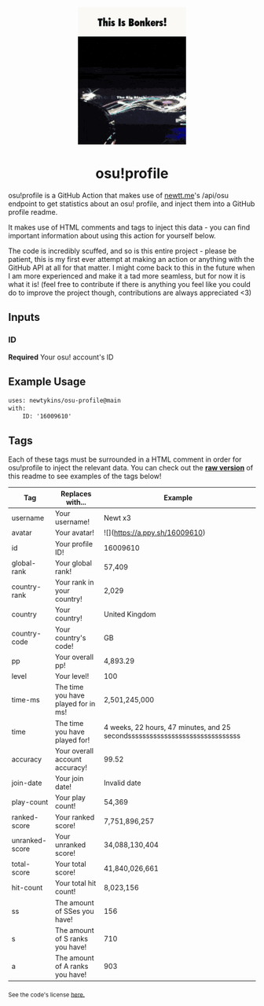 <div align="center">
    <img src="readme.gif">
    <h1>osu!profile</h1>
</div>

osu!profile is a GitHub Action that makes use of [newtt.me](https://newtt.me/)'s /api/osu endpoint to get statistics about an osu! profile, and inject them into a GitHub profile readme.

It makes use of HTML comments and tags to inject this data - you can find important information about using this action for yourself below.

The code is incredibly scuffed, and so is this entire project - please be patient, this is my first ever attempt at making an action or anything with the GitHub API at all for that matter. I might come back to this in the future when I am more experienced and make it a tad more seamless, but for now it is what it is! (feel free to contribute if there is anything you feel like you could do to improve the project though, contributions are always appreciated <3)

## Inputs

### ID

**Required** Your osu! account's ID

## Example Usage

```
uses: newtykins/osu-profile@main
with:
	ID: '16009610'
```

## Tags

Each of these tags must be surrounded in a HTML comment in order for osu!profile to inject the relevant data. You can check out the [**raw version**](https://raw.githubusercontent.com/newtykins/osu-profile/main/readme.md) of this readme to see examples of the tags below!

| Tag            | Replaces with...                    | Example                                                                     |
| -------------- | ----------------------------------- | --------------------------------------------------------------------------- |
| username       | Your username!                      | <!--osu-username-->Newt x3<!--osu-username-->                               |
| avatar         | Your avatar!                        | ![](<!--osu-avatar-->https://a.ppy.sh/16009610<!--osu-avatar-->)                                     |
| id             | Your profile ID!                    | <!--osu-id-->16009610<!--osu-id-->                                          |
| global-rank    | Your global rank!                   | <!--osu-global-rank-->57,409<!--osu-global-rank-->                         |
| country-rank   | Your rank in your country!          | <!--osu-country-rank-->2,029<!--osu-country-rank-->                        |
| country        | Your country!                       | <!--osu-country-->United Kingdom<!--osu-country-->                          |
| country-code   | Your country's code!                | <!--osu-country-code-->GB<!--osu-country-code-->                            |
| pp             | Your overall pp!                    | <!--osu-pp-->4,893.29<!--osu-pp-->                                              |
| level          | Your level!                         | <!--osu-level-->100<!--osu-level-->                                         |
| time-ms        | The time you have played for in ms! | <!--osu-time-ms-->2,501,245,000<!--osu-time-ms-->                                        |
| time           | The time you have played for!       | <!--osu-time-->4 weeks, 22 hours, 47 minutes, and 25 secondsssssssssssssssssssssssssssssss<!--osu-time--> |
| accuracy       | Your overall account accuracy!      | <!--osu-accuracy-->99.52<!--osu-accuracy-->                                 |
| join-date      | Your join date!                     | <!--osu-join-date-->Invalid date<!--osu-join-date-->         |
| play-count     | Your play count!                    | <!--osu-play-count-->54,369<!--osu-play-count-->                            |
| ranked-score   | Your ranked score!                  | <!--osu-ranked-score-->7,751,896,257<!--osu-ranked-score-->                 |
| unranked-score | Your unranked score!                | <!--osu-unranked-score-->34,088,130,404<!--osu-unranked-score-->                          |
| total-score    | Your total score!                   | <!--osu-total-score-->41,840,026,661<!--osu-total-score-->                  |
| hit-count      | Your total hit count!               | <!--osu-hit-count-->8,023,156<!--osu-hit-count-->                                    |
| ss             | The amount of SSes you have!        | <!--osu-ss-->156<!--osu-ss-->                                               |
| s              | The amount of S ranks you have!     | <!--osu-s-->710<!--osu-s-->                                                 |
| a              | The amount of A ranks you have!     | <!--osu-a-->903<!--osu-a-->                                                 |

<sub>See the code's license <a href="license.md">here.</sub>
